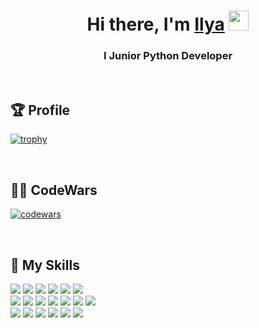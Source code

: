 
<h1 align="center">Hi there, I'm <a href="https://daniilshat.ru/" target="_blank">Ilya</a> 
<img src="https://github.com/blackcater/blackcater/raw/main/images/Hi.gif" height="32"/></h1>
<h3 align="center">I Junior Python Developer</h3>

<br>


<h2>🏆 Profile</h2>

      
[![trophy](https://github-profile-trophy.vercel.app/?username=neprostoilya)](https://github.com/ryo-ma/github-profile-trophy)


<br>

<h2>👨‍💻 CodeWars</h2>

[![codewars](https://www.codewars.com/users/neprostoilya/badges/large)](https://www.codewars.com/users/neprostoilya)   

<br>


<h2>🌱 My Skills</h2>

<div>
      <img src="https://img.shields.io/badge/Python-yellow?style=for-the-badge&logo=Python&logoColor=Python"/>    
      <img src="https://img.shields.io/badge/aiogram-green?style=for-the-badge&logo=Aiogram&logoColor=white"/>
      <img src="https://img.shields.io/badge/telegram-blue?style=for-the-badge&logo=telegram&logoColor=telegram"/>
      <img src="https://img.shields.io/badge/SQLite-white?style=for-the-badge&logo=SQLite&logoColor=SQLite"/>
      <img src="https://img.shields.io/badge/PostgreSQL-purple?style=for-the-badge&logo=PostgreSQL&logoColor=PostgreSQL"/>
      <img src="https://img.shields.io/badge/ORM-orange?style=for-the-badge&logo=ORM&logoColor=ORM"/>
</div>
<div>
      <img src="https://img.shields.io/badge/Pyrogram-gray?style=for-the-badge&logo=Pyrogram&logoColor=Pyrogram"/>    
      <img src="https://img.shields.io/badge/Tkinter-silver?style=for-the-badge&logo=Tkinter&logoColor=Tkinter"/>
      <img src="https://img.shields.io/badge/Kivy-lightgreen?style=for-the-badge&logo=Kivy&logoColor=Kivy"/>
      <img src="https://img.shields.io/badge/Django-cyan?style=for-the-badge&logo=Django&logoColor=Django"/>
      <img src="https://img.shields.io/badge/HTML-red?style=for-the-badge&logo=HTML&logoColor=HTML"/>
      <img src="https://img.shields.io/badge/CSS-brown?style=for-the-badge&logo=CSS&logoColor=CSS"/>  
      <img src="https://img.shields.io/badge/SQLAlchemy-emerald?style=for-the-badge&logo=SQLAlchemy&logoColor=white"/>
</div>
<div>
      <img src="https://img.shields.io/badge/SQLAlchemy-emerald?style=for-the-badge&logo=SQLAlchemy&logoColor=white"/>
      <img src="https://img.shields.io/badge/Bootstrap-violet?style=for-the-badge&logo=Bootstrap&logoColor=Bootstrap"/>
      <img src="https://img.shields.io/badge/Pandas-silver?style=for-the-badge&logo=Pandas&logoColor=Pandas"/>
      <img src="https://img.shields.io/badge/NumPy-lightpink?style=for-the-badge&logo=NumPy&logoColor=NumPy"/>
      <img src="https://img.shields.io/badge/Matplotlib-gold?style=for-the-badge&logo=Matplotlib&logoColor=Matplotlib"/>
      <img src="https://img.shields.io/badge/Celery-turquoise?style=for-the-badge&logo=Celery&logoColor=Celery"/>
</div>



